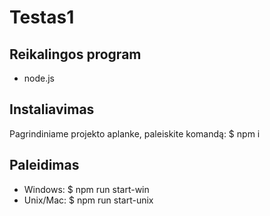 # Testas1

## Reikalingos program

- node.js

## Instaliavimas

Pagrindiniame projekto aplanke, paleiskite komandą:
$ npm i

## Paleidimas

- Windows: $ npm run start-win
- Unix/Mac: $ npm run start-unix
